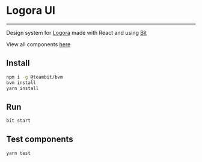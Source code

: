 # Logora UI

---
Design system for [Logora](https://logora.fr) made with React and using [Bit](https://bit.dev)

View all components [here](https://bit.cloud/logora/debate/)


## Install

```bash
npm i -g @teambit/bvm
bvm install
yarn install
```

## Run

```bash
bit start
```

## Test components

```bash
yarn test
```
